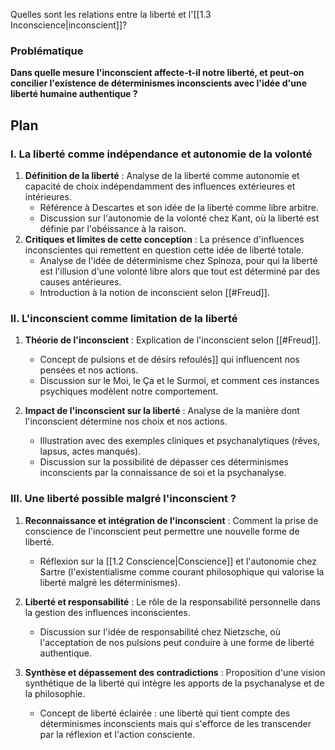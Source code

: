 Quelles sont les relations entre la liberté et l'[[1.3 Inconscience|inconscient]]?
### Problématique

**Dans quelle mesure l'inconscient affecte-t-il notre liberté, et peut-on concilier l'existence de déterminismes inconscients avec l'idée d'une liberté humaine authentique ?**

## Plan

### I. La liberté comme indépendance et autonomie de la volonté

1. **Définition de la liberté** : Analyse de la liberté comme autonomie et capacité de choix indépendamment des influences extérieures et intérieures.
   - Référence à Descartes et son idée de la liberté comme libre arbitre.
   - Discussion sur l'autonomie de la volonté chez Kant, où la liberté est définie par l'obéissance à la raison.
2. **Critiques et limites de cette conception** : La présence d'influences inconscientes qui remettent en question cette idée de liberté totale.
   - Analyse de l'idée de déterminisme chez Spinoza, pour qui la liberté est l'illusion d'une volonté libre alors que tout est déterminé par des causes antérieures.
   - Introduction à la notion de inconscient selon [[#Freud]].

### II. L'inconscient comme limitation de la liberté

1. **Théorie de l'inconscient** : Explication de l'inconscient selon [[#Freud]].

   - Concept de pulsions et de désirs refoulés]] qui influencent nos pensées et nos actions.
   - Discussion sur le Moi, le Ça et le Surmoi, et comment ces instances psychiques modèlent notre comportement.

2. **Impact de l'inconscient sur la liberté** : Analyse de la manière dont l'inconscient détermine nos choix et nos actions.

   - Illustration avec des exemples cliniques et psychanalytiques (rêves, lapsus, actes manqués).
   - Discussion sur la possibilité de dépasser ces déterminismes inconscients par la connaissance de soi et la psychanalyse.

### III. Une liberté possible malgré l'inconscient ?

1. **Reconnaissance et intégration de l'inconscient** : Comment la prise de conscience de l'inconscient peut permettre une nouvelle forme de liberté.

   - Réflexion sur la [[1.2 Conscience|Conscience]] et l'autonomie chez Sartre (l'existentialisme comme courant philosophique qui valorise la liberté malgré les déterminismes).

1. **Liberté et responsabilité** : Le rôle de la responsabilité personnelle dans la gestion des influences inconscientes.
   - Discussion sur l'idée de responsabilité chez Nietzsche, où l'acceptation de nos pulsions peut conduire à une forme de liberté authentique.



2. **Synthèse et dépassement des contradictions** : Proposition d'une vision synthétique de la liberté qui intègre les apports de la psychanalyse et de la philosophie.
   - Concept de liberté éclairée : une liberté qui tient compte des déterminismes inconscients mais qui s'efforce de les transcender par la réflexion et l'action consciente.
